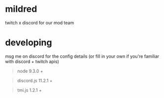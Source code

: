 # mildred
twitch x discord for our mod team

# developing
msg me on discord for the config details (or fill in your own if you're familiar with discord + twitch apis)
>node 9.3.0 +

>discord.js 11.2.1 +

>tmi.js 1.2.1 +
